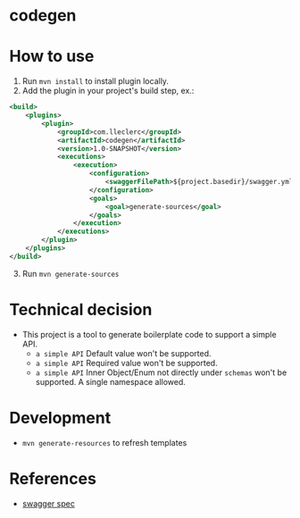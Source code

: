 # codegen

# How to use
1. Run `mvn install` to install plugin locally.
2. Add the plugin in your project's build step, ex.:
```xml
<build>
    <plugins>
        <plugin>
            <groupId>com.lleclerc</groupId>
            <artifactId>codegen</artifactId>
            <version>1.0-SNAPSHOT</version>
            <executions>
                <execution>
                    <configuration>
                        <swaggerFilePath>${project.basedir}/swagger.yml</swaggerFilePath>
                    </configuration>
                    <goals>
                        <goal>generate-sources</goal>
                    </goals>
                </execution>
            </executions>
        </plugin>
    </plugins>
</build>
```
3. Run `mvn generate-sources`


# Technical decision 

* This project is a tool to generate boilerplate code to support a simple API.
  * `a simple API` Default value won't be supported.
  * `a simple API` Required value won't be supported.
  * `a simple API` Inner Object/Enum not directly under `schemas` won't be supported. A single namespace allowed. 

# Development

* `mvn generate-resources` to refresh templates

# References
* [swagger spec](https://swagger.io/specification)